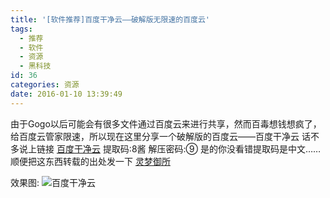 ```yaml
---
title: '[软件推荐]百度干净云——破解版无限速的百度云'
tags:
  - 推荐
  - 软件
  - 资源
  - 黑科技
id: 36
categories: 资源
date: 2016-01-10 13:39:49
---
```


由于Gogo以后可能会有很多文件通过百度云来进行共享，然而百毒想钱想疯了，给百度云管家限速，所以现在这里分享一个破解版的百度云——百度干净云
话不多说上链接
[百度干净云](http://pan.baidu.com/s/1P1W8e)
提取码:8酱
解压密码:⑨
是的你没看错提取码是中文……
顺便把这东西转载的出处发一下
[灵梦御所](http://reimu.net/)

效果图:
![百度干净云](http://i1.tietuku.com/16f6951323d3198e.jpg)